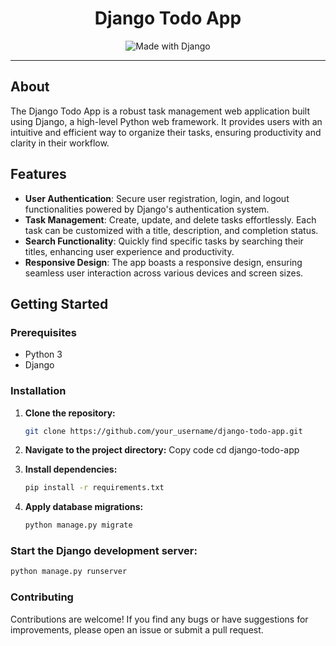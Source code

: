 <div align="center">
  <h1>Django Todo App</h1>
  <p>
    <img src="https://img.shields.io/badge/Made%20with-Django-092E20?logo=django" alt="Made with Django">
  </p>
</div>

---

## About

The Django Todo App is a robust task management web application built using Django, a high-level Python web framework. It provides users with an intuitive and efficient way to organize their tasks, ensuring productivity and clarity in their workflow.

## Features

- **User Authentication**: Secure user registration, login, and logout functionalities powered by Django's authentication system.
- **Task Management**: Create, update, and delete tasks effortlessly. Each task can be customized with a title, description, and completion status.
- **Search Functionality**: Quickly find specific tasks by searching their titles, enhancing user experience and productivity.
- **Responsive Design**: The app boasts a responsive design, ensuring seamless user interaction across various devices and screen sizes.

## Getting Started

### Prerequisites

- Python 3
- Django

### Installation

1. **Clone the repository:**

   ```bash
   git clone https://github.com/your_username/django-todo-app.git
2. **Navigate to the project directory:**
Copy code
cd django-todo-app
3. **Install dependencies:**
    ```bash
   pip install -r requirements.txt
5. **Apply database migrations:**
    ```bash
   python manage.py migrate

### Start the Django development server:
```bash
python manage.py runserver

```
### Contributing
Contributions are welcome! If you find any bugs or have suggestions for improvements, please open an issue or submit a pull request.



